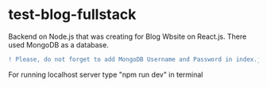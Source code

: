 # test-blog-fullstack

Backend on Node.js that was creating for Blog Wbsite on React.js. There used MongoDB as a database.
```diff
! Please, do not forget to add MongoDB Username and Password in index.js
```
For running localhost server type "npm run dev" in terminal
